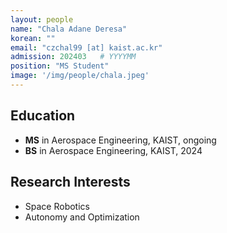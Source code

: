 ```yaml
---
layout: people
name: "Chala Adane Deresa"
korean: ""
email: "czchal99 [at] kaist.ac.kr"
admission: 202403   # YYYYMM
position: "MS Student"
image: '/img/people/chala.jpeg'
---
```


## Education

- **MS** in Aerospace Engineering, KAIST, ongoing
- **BS** in Aerospace Engineering, KAIST, 2024

## Research Interests

- Space Robotics
- Autonomy and Optimization
